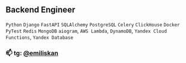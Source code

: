 ## Backend Engineer

`Python` `Django` `FastAPI` `SQLAlchemy` `PostgreSQL` `Celery` `ClickHouse` `Docker` `PyTest` `Redis` `MongoDB` `aiogram`, `AWS Lambda`, `DynamoDB`, `Yandex Cloud Functions`, `Yandex Database`

### 📫 tg: [@emiliskan](https://t.me/emiliskan)

